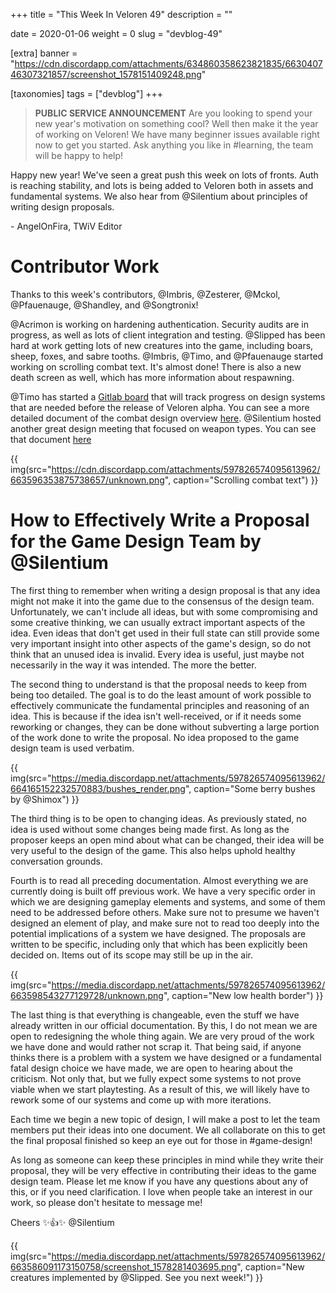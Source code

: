 +++
title = "This Week In Veloren 49"
description = ""

date = 2020-01-06
weight = 0
slug = "devblog-49"

[extra]
banner = "https://cdn.discordapp.com/attachments/634860358623821835/663040746307321857/screenshot_1578151409248.png"

[taxonomies]
tags = ["devblog"]
+++

> **PUBLIC SERVICE ANNOUNCEMENT** Are you looking to spend your new year's motivation on something cool? Well then make it the year of working on Veloren! We have many beginner issues available right now to get you started. Ask anything you like in #learning, the team will be happy to help!

Happy new year! We've seen a great push this week on lots of fronts. Auth is reaching stability, and lots is being added to Veloren both in assets and fundamental systems. We also hear from @Silentium about principles of writing design proposals.

\- AngelOnFira, TWiV Editor

# Contributor Work

Thanks to this week's contributors, @Imbris, @Zesterer, @Mckol, @Pfauenauge, @Shandley, and @Songtronix!

@Acrimon is working on hardening authentication. Security audits are in progress, as well as lots of client integration and testing. @Slipped has been hard at work getting lots of new creatures into the game, including boars, sheep, foxes, and sabre tooths. @Imbris, @Timo, and @Pfauenauge started working on scrolling combat text. It's almost done! There is also a new death screen as well, which has more information about respawning.

@Timo has started a [Gitlab board](https://gitlab.com/veloren/veloren/-/boards/1479986?milestone_title=Alpha%20Release) that will track progress on design systems that are needed before the release of Veloren alpha. You can see a more detailed document of the combat design overview [here](https://docs.google.com/document/d/1YGKIY5-NEnl_P39KjxJLZoGRQWNB0X970-rPADBO7BM/edit?usp=drivesdk). @Silentium hosted another great design meeting that focused on weapon types. You can see that document [here](https://docs.google.com/document/d/1TALOo0tU1KQf_43FyBQFX-Pc_c34Sjli0_1KON0gN9k/edit?usp=drivesdk)

{{ img(src="https://cdn.discordapp.com/attachments/597826574095613962/663596353875738657/unknown.png", caption="Scrolling combat text") }}

# How to Effectively Write a Proposal for the Game Design Team by @Silentium

The first thing to remember when writing a design proposal is that any idea might not make it into the game due to the consensus of the design team. Unfortunately, we can't include all ideas, but with some compromising and some creative thinking, we can usually extract important aspects of the idea. Even ideas that don't get used in their full state can still provide some very important insight into other aspects of the game's design, so do not think that an unused idea is invalid. Every idea is useful, just maybe not necessarily in the way it was intended. The more the better.

The second thing to understand is that the proposal needs to keep from being too detailed. The goal is to do the least amount of work possible to effectively communicate the fundamental principles and reasoning of an idea. This is because if the idea isn't well-received, or if it needs some reworking or changes, they can be done without subverting a large portion of the work done to write the proposal. No idea proposed to the game design team is used verbatim.

{{ img(src="https://media.discordapp.net/attachments/597826574095613962/664165152232570883/bushes_render.png", caption="Some berry bushes by @Shimox") }}

The third thing is to be open to changing ideas. As previously stated, no idea is used without some changes being made first. As long as the proposer keeps an open mind about what can be changed, their idea will be very useful to the design of the game. This also helps uphold healthy conversation grounds.

Fourth is to read all preceding documentation. Almost everything we are currently doing is built off previous work. We have a very specific order in which we are designing gameplay elements and systems, and some of them need to be addressed before others. Make sure not to presume we haven't designed an element of play, and make sure not to read too deeply into the potential implications of a system we have designed. The proposals are written to be specific, including only that which has been explicitly been decided on. Items out of its scope may still be up in the air.

{{ img(src="https://media.discordapp.net/attachments/597826574095613962/663598543277129728/unknown.png", caption="New low health border") }}

The last thing is that everything is changeable, even the stuff we have already written in our official documentation. By this, I do not mean we are open to redesigning the whole thing again. We are very proud of the work we have done and would rather not scrap it. That being said, if anyone thinks there is a problem with a system we have designed or a fundamental fatal design choice we have made, we are open to hearing about the criticism. Not only that, but we fully expect some systems to not prove viable when we start playtesting. As a result of this, we will likely have to rework some of our systems and come up with more iterations.

Each time we begin a new topic of design, I will make a post to let the team members put their ideas into one document. We all collaborate on this to get the final proposal finished so keep an eye out for those in #game-design!

As long as someone can keep these principles in mind while they write their proposal, they will be very effective in contributing their ideas to the game design team. Please let me know if you have any questions about any of this, or if you need clarification. I love when people take an interest in our work, so please don't hesitate to message me!

Cheers ✨👍✨
@Silentium

{{ img(src="https://media.discordapp.net/attachments/597826574095613962/663586091173150758/screenshot_1578281403695.png", caption="New creatures implemented by @Slipped. See you next week!") }}

